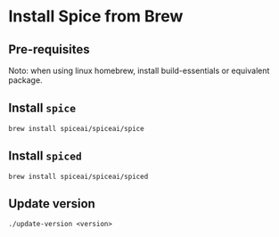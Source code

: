 # Install Spice from Brew

## Pre-requisites

Noto: when using linux homebrew, install build-essentials or equivalent package.

## Install `spice`
```
brew install spiceai/spiceai/spice
```

## Install `spiced`
```
brew install spiceai/spiceai/spiced
```

## Update version

```
./update-version <version>
```
